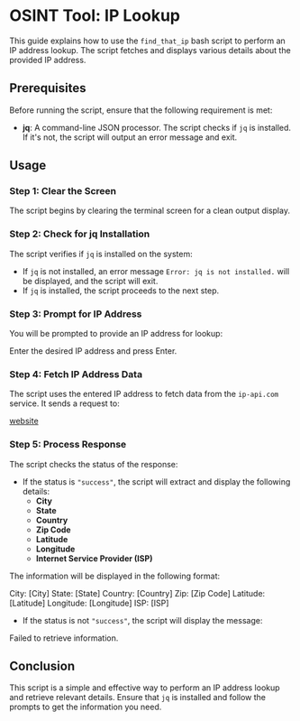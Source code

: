 # OSINT Tool: IP Lookup

This guide explains how to use the `find_that_ip` bash script to perform an IP address lookup. The script fetches and displays various details about the provided IP address.

## Prerequisites

Before running the script, ensure that the following requirement is met:

- **jq**: A command-line JSON processor. The script checks if `jq` is installed. If it's not, the script will output an error message and exit.

## Usage

### Step 1: Clear the Screen

The script begins by clearing the terminal screen for a clean output display.

### Step 2: Check for jq Installation

The script verifies if `jq` is installed on the system:

- If `jq` is not installed, an error message `Error: jq is not installed.` will be displayed, and the script will exit.
- If `jq` is installed, the script proceeds to the next step.

### Step 3: Prompt for IP Address

You will be prompted to provide an IP address for lookup:


Enter the desired IP address and press Enter.

### Step 4: Fetch IP Address Data

The script uses the entered IP address to fetch data from the `ip-api.com` service. It sends a request to:

[website](http://ip-api.com/json)


### Step 5: Process Response

The script checks the status of the response:

- If the status is `"success"`, the script will extract and display the following details:
  - **City**
  - **State**
  - **Country**
  - **Zip Code**
  - **Latitude**
  - **Longitude**
  - **Internet Service Provider (ISP)**

The information will be displayed in the following format:

City: [City]
State: [State]
Country: [Country]
Zip: [Zip Code]
Latitude: [Latitude]
Longitude: [Longitude]
ISP: [ISP]


- If the status is not `"success"`, the script will display the message:

Failed to retrieve information.


## Conclusion

This script is a simple and effective way to perform an IP address lookup and retrieve relevant details. Ensure that `jq` is installed and follow the prompts to get the information you need.